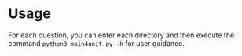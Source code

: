 # Usage
For each question, you can enter each directory and then execute the command `python3 main4unit.py -h` for user guidance.
